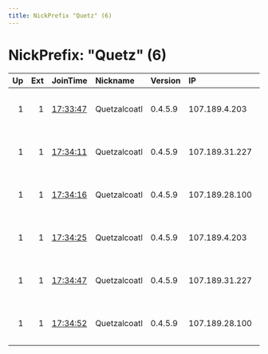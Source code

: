 ```yaml
---
title: NickPrefix "Quetz" (6)
---
```


# NickPrefix: "Quetz" (6)

|   Up |   Ext | JoinTime                                                                                            | Nickname     | Version   | IP             | AS   | CC   |   ORp |   Dirp | OS    | Contact                             |   eFamMembers |
|-----:|------:|:----------------------------------------------------------------------------------------------------|:-------------|:----------|:---------------|:-----|:-----|------:|-------:|:------|:------------------------------------|--------------:|
|    1 |     1 | [17:33:47](https://metrics.torproject.org/rs.html#details/B541581CB0599A36269196EFCC6E23F67B75285C) | Quetzalcoatl | 0.4.5.9   | 107.189.4.203  | None | us   |  9000 |     80 | Linux | Quetzalcoatl relays AT protonmail D |           100 |
|    1 |     1 | [17:34:11](https://metrics.torproject.org/rs.html#details/8D1154214BD6151F0427D4A158E71D62E21E0766) | Quetzalcoatl | 0.4.5.9   | 107.189.31.227 | None | us   |  9000 |     80 | Linux | Quetzalcoatl relays AT protonmail D |           100 |
|    1 |     1 | [17:34:16](https://metrics.torproject.org/rs.html#details/0A76C0A0A721DDBC324B705ADBFC95FD806AE855) | Quetzalcoatl | 0.4.5.9   | 107.189.28.100 | None | us   |  9000 |     80 | Linux | Quetzalcoatl relays AT protonmail D |           100 |
|    1 |     1 | [17:34:25](https://metrics.torproject.org/rs.html#details/0CD666F9C9A40A8CFB1E6B9465597A51D3A1CBF8) | Quetzalcoatl | 0.4.5.9   | 107.189.4.203  | None | us   |  9100 |   9101 | Linux | Quetzalcoatl relays AT protonmail D |           100 |
|    1 |     1 | [17:34:47](https://metrics.torproject.org/rs.html#details/C5468734B56B5806AA076EC61CD00822534C24B0) | Quetzalcoatl | 0.4.5.9   | 107.189.31.227 | None | us   |  9100 |   9101 | Linux | Quetzalcoatl relays AT protonmail D |           100 |
|    1 |     1 | [17:34:52](https://metrics.torproject.org/rs.html#details/EB3DA93B6FFFA699C1F2714C9E73FA813BB8F822) | Quetzalcoatl | 0.4.5.9   | 107.189.28.100 | None | us   |  9100 |   9101 | Linux | Quetzalcoatl relays AT protonmail D |           100 |
